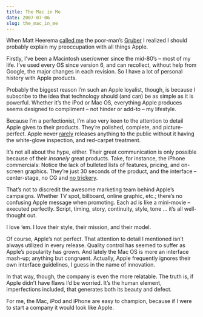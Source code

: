 ```yaml
---
title: The Mac in Me
date: 2007-07-06
slug: the_mac_in_me
---
```

<p>When Matt Heerema <a href="http://twitter.com/mheerema/statuses/132872532">called me</a> the poor-man&#8217;s <a href="http://daringfireball.net">Gruber</a> I realized I should probably explain my preoccupation with all things Apple.</p>

<p>Firstly, I&#8217;ve been a Macintosh user/owner since the mid-80&#8217;s &#8211; most of my life. <span class="pullquote">I&#8217;ve used every OS since version 6</span>, and can recollect, without help from Google, the major changes in each revision. So I have a lot of personal history with Apple products.</p>

<p>Probably the biggest reason I&#8217;m such an Apple loyalist, though, is because I subscribe to the idea that technology should (and can) be as simple as it is powerful. Whether it&#8217;s the iPod or Mac OS, everything Apple produces seems designed to compliment &#8211; not hinder or add-to &#8211; my lifestyle.</p>

<p>Because I&#8217;m a perfectionist, I&#8217;m also very keen to the attention to detail Apple gives to their products. They&#8217;re polished, complete, and picture-perfect. Apple <del>never</del> <ins>rarely</ins> releases anything to the public without it having the white-glove inspection, and red-carpet treatment.</p>

<p>It&#8217;s not all about the hype, either. Their great communication is only possible because of their <em>insanely</em> great products. Take, for instance, the iPhone commercials: Notice the lack of bulleted lists of features, pricing, and on-screen graphics. They&#8217;re just 30 seconds of the product, and the interface &#8211; center-stage, no CG and <a href="http://www.cnettv.com/9710-1_53-28172.html?k="iphone"&amp;tag=cnetfd.vid">no trickery</a>.</p>

<p>That&#8217;s not to discredit the awesome marketing team behind Apple&#8217;s campaigns. Whether TV spot, billboard, online graphic, etc.; there&#8217;s no confusing Apple message when promoting. Each ad is like a mini-movie &#8211; executed perfectly. Script, timing, story, continuity, style, tone &#8230; it&#8217;s all well-thought out.</p>

<p>I love &#8216;em. I love their style, their mission, and their model.</p>

<p>Of course, Apple&#8217;s not perfect. That attention to detail I mentioned isn&#8217;t always utilized in every release. Quality control has seemed to suffer as Apple&#8217;s popularity has grown. And lately the Mac OS is more an interface mash-up; anything but congruent. Actually, Apple frequently ignores their own interface guidelines, I guess in the name of innovation.</p>

<p>In that way, though, the company is even the more relatable. The truth is, if Apple didn&#8217;t have flaws I&#8217;d be worried. It&#8217;s the human element, imperfections included, that generates both its beauty and defect.</p>

<p>For me, the Mac, iPod and iPhone are easy to champion, because if I were to start a company it would look like Apple.</p>